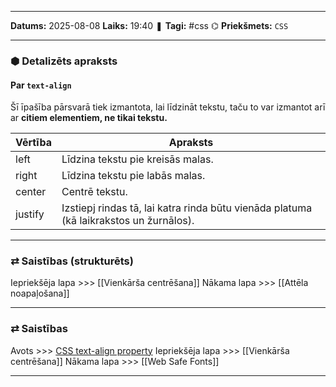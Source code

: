 ___

**Datums:** 2025-08-08
**Laiks:** 19:40
❚ **Tagi:** #css
⌬ **Priekšmets:**  `CSS`

---
### ⬢ Detalizēts apraksts
#### Par `text-align`

Šī īpašība pārsvarā tiek izmantota, lai līdzināt tekstu, taču to var izmantot arī ar **citiem elementiem, ne tikai tekstu.**

| Vērtība | Apraksts                                                                               |
| ------- | -------------------------------------------------------------------------------------- |
| left    | Līdzina tekstu pie kreisās malas.                                                      |
| right   | Līdzina tekstu pie labās malas.                                                        |
| center  | Centrē tekstu.                                                                         |
| justify | Izstiepj rindas tā, lai katra rinda būtu vienāda platuma (kā laikrakstos un žurnālos). |

---
### ⇄ Saistības (strukturēts)

Iepriekšēja lapa >>> [[Vienkārša centrēšana]]
Nākama lapa >>> [[Attēla noapaļošana]]

---
### ⇄ Saistības

Avots >>> [CSS text-align property](https://www.w3schools.com/cssref/pr_text_text-align.php)
Iepriekšēja lapa >>> [[Vienkārša centrēšana]]
Nākama lapa >>> [[Web Safe Fonts]]

---